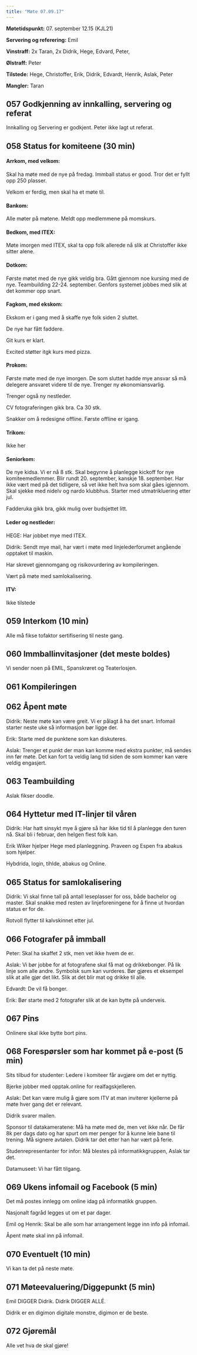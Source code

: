 ```yaml
---
title: "Møte 07.09.17"
---
```


**Møtetidspunkt:** 07. september 12.15 (KJL21)

**Servering og referering:** Emil

**Vinstraff:** 2x Taran, 2x Didrik, Hege, Edvard, Peter, 

**Ølstraff:** Peter

**Tilstede:**  Hege, Christoffer, Erik, Didrik, Edvardt, Henrik, Aslak, Peter

**Mangler:** Taran

## 057 Godkjenning av innkalling, servering og referat

  Innkalling og Servering er godkjent.
  Peter ikke lagt ut referat.

## 058 Status for komiteene (30 min)

#### Arrkom, med velkom:

  Skal ha møte med de nye på fredag.
  Immball status er good. Tror det er fyllt opp 250 plasser.

  Velkom er ferdig, men skal ha et møte til.

#### Bankom:

  Alle møter på møtene. Meldt opp medlemmene på momskurs.

#### Bedkom, med ITEX:

  Møte imorgen med ITEX, skal ta opp folk allerede nå slik at Christoffer ikke sitter alene.

#### Dotkom:

  Første møtet med de nye gikk veldig bra. Gått gjennom noe kursing med de nye.
  Teambuilding 22-24. september.
  Genfors systemet jobbes med slik at det kommer opp snart.

#### Fagkom, med ekskom:

  Ekskom er i gang med å skaffe nye folk siden 2 sluttet.

  De nye har fått faddere.

  Git kurs er klart.

  Excited støtter itgk kurs med pizza.

#### Prokom:

  Første møte med de nye imorgen.
  De som sluttet hadde mye ansvar så må delegere ansvaret videre til de nye.
  Trenger ny økonomiansvarlig.

  Trenger også ny nestleder.

  CV fotograferingen gikk bra. Ca 30 stk.

  Snakker om å redesigne offline.
  Første offline er igang.


#### Trikom:

  Ikke her

#### Seniorkom:

  De nye kidsa. Vi er nå 8 stk.
  Skal begynne å planlegge kickoff for nye komiteemedlemmer.
  Blir rundt 20. september, kanskje 18. september.
  Har ikke vært med på det tidligere, så vet ikke helt hva som skal gåes igjennom.
 Skal sjekke med nidelv og nardo klubbhus.
  Starter med utmatrikluering etter jul.


  Fadderuka gikk bra, gikk mulig over budsjettet litt.


#### Leder og nestleder:

  HEGE: Har jobbet mye med ITEX.

  Didrik: Sendt mye mail, har vært i møte med linjelederforumet angående opptaket til maskin. 

Har skrevet gjennomgang og risikovurdering av kompileringen.

Vært på møte med samlokalisering.

#### ITV:

Ikke tilstede  

## 059 Interkom (10 min)

  Alle må fikse tofaktor sertifisering til neste gang.

## 060 Immballinvitasjoner (det meste boldes)

Vi sender noen på EMIL, Spanskrøret og Teaterlosjen.

## 061 Kompileringen


## 062 Åpent møte

  Didrik: Neste møte kan være greit. Vi er pålagt å ha det snart.
          Infomail starter neste uke så informasjon bør ligge der.


  Erik: Starte med de punktene som kan diskuteres. 

  Aslak: Trenger et punkt der man kan komme med ekstra punkter, må sendes inn før møte.
        Det kan fort ta veldig lang tid siden de som kommer kan være veldig engasjert.




## 063 Teambuilding

  Aslak fikser doodle.



## 064 Hyttetur med IT-linjer til våren

  Didrik: Har hatt sinsykt mye å gjøre så har ikke tid til å planlegge den turen nå.
          Skal bli i februar, den helgen flest folk kan.

  Erik Wiker hjelper Hege med planleggning. Praveen og Espen fra abakus som hjelper.

  Hybdrida, login, tihlde, abakus og Online.


## 065 Status for samlokalisering

  Didrik:
  Vi skal finne tall på antall leseplasser for oss, både bachelor og master.
  Skal snakke med resten av linjeforeningene for å finne ut hvordan status er for de.

  Rotvoll flytter til kalvskinnet etter jul.



## 066 Fotografer på immball

  Peter: Skal ha skaffet 2 stk, men vet ikke hvem de er.

  Aslak: Vi bør jobbe for at fotografene skal få mat og drikkebonger. På lik linje som alle andre.
         Symbolsk sum kan vurderes.
         Bør gjøres et eksempel slik at alle gjør det likt. Slik at det blir mat og drikke til alle.

  Edvardt: De vil få bonger.

  Erik: Bør starte med 2 fotografer slik at de kan bytte på underveis.

## 067 Pins

Onlinere skal ikke bytte bort pins.

## 068 Forespørsler som har kommet på e-post (5 min)

  Sits tilbud for studenter: Ledere i komiteer får avgjøre om det er nyttig.

Bjerke jobber med opptak.online for realfagskjelleren.

Aslak: Det kan være mulig å gjøre som ITV at man inviterer kjellerne på møte hver gang det er relevant.

Didrik svarer mailen.

Sponsor til datakameratene: Må ha møte med de, men vet ikke når.
De får 8k per dags dato og har spurt om mer penger for å kunne leie bane til trening. Må signere avtalen. Didrik tar det etter han har vært på ferie.


Studenrepresentanter for infor: Må blestes på informatikkgruppen, Aslak tar det.

Datamuseet: Vi har fått tilgang.


## 069 Ukens infomail og Facebook (5 min)

  Det må postes innlegg om online idag på informatikk gruppen.

  Nasjonalt fagråd legges ut om et par dager.

  Emil og Henrik: Skal be alle som har arrangement legge inn info på infomail.

  Åpent møte skal inn på infomail.

## 070 Eventuelt (10 min)

Vi kan ta det på neste møte.

## 071 Møteevaluering/Diggepunkt (5 min)

 Emil DIGGER Didrik.
 Didrik DIGGER ALLÉ.

 Didrik er en digimon digitale monstre, digimon er de beste.

## 072 Gjøremål

Alle vet hva de skal gjøre!